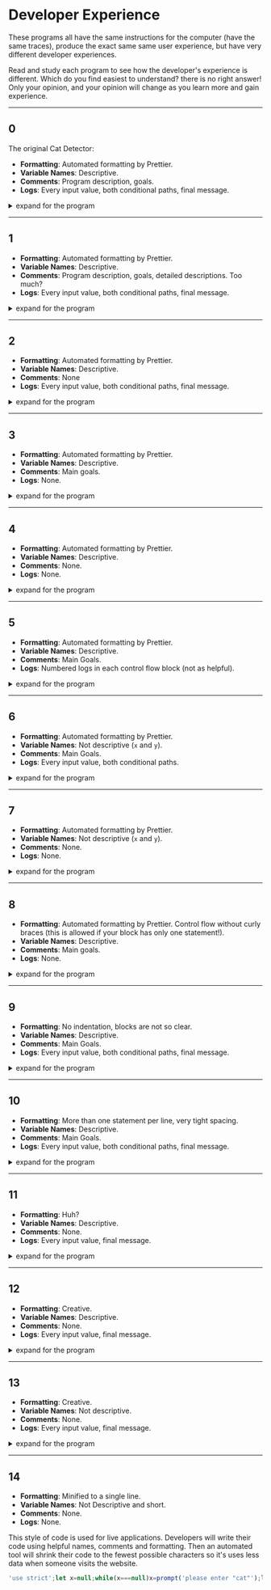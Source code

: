# Developer Experience

These programs all have the same instructions for the computer (have the same
traces), produce the exact same same user experience, but have very different
developer experiences.

Read and study each program to see how the developer's experience is different.
Which do you find easiest to understand? there is no right answer! Only your
opinion, and your opinion will change as you learn more and gain experience.

---

## 0

The original Cat Detector:

- **Formatting**: Automated formatting by Prettier.
- **Variable Names**: Descriptive.
- **Comments**: Program description, goals.
- **Logs**: Every input value, both conditional paths, final message.

<details>
<summary>expand for the program</summary>
<br>

```js
'use strict';

/*
  The Cat Detector

  This programs prompts the user to input a cat.
  Then it checks if they did input a cat.
  Finally it lets the user know their input was a cat.
*/

// --- gather the user's input (canceling not allowed) ---

let input = null;
while (input === null) {
  input = prompt('please enter "cat"');
  console.log('user input:', input);
}

// --- check the input and create a message ---

let message = '';
if (input !== 'cat') {
  message = '"' + input + '" is not a cat';
  console.log('path: if');
} else {
  message = 'thank you for the cat';
  console.log('path: else');
}
console.log('final message:', message);

// --- display the message for the user ---

alert(message);
```

</details>

---

## 1

- **Formatting**: Automated formatting by Prettier.
- **Variable Names**: Descriptive.
- **Comments**: Program description, goals, detailed descriptions. Too much?
- **Logs**: Every input value, both conditional paths, final message.

<details>
<summary>expand for the program</summary>
<br>

```js
'use strict';

/*
  The Cat Detector

  This programs prompts the user to input a cat.
  Then it checks if they did input a cat.
  Finally it lets the user know their input was a cat.
*/

// --- gather the user's input (canceling not allowed) ---

// declare and initialize `input`
//  this variable is used later to create the message
//  if the input is not "cat"
let input = null;
// continue prompting the user until `input` is not null
//  this only happens when the user clicks "ok"
while (input === null) {
  // ask the user for a cat
  //  assign it to the `input` variable
  //  this variable is used in the `while` check
  input = prompt('please enter "cat"');
  // log the new value so the dev can see each input the user provided
  console.log('user input:', input);
}

// --- check the input and create a message ---

// declare a new variable for the message
//  initialize it to a string so it's clear what type it should store
//  this variable will be used to store a message to the user
let message = '';
// check if the input is not exactly "cat"
//  we know `input` will always store a string
//  because prompt only returns strings and null
//  and the loop won't exit if `input` is null
if (input !== 'cat') {
  // read the user's input and concatenate it into a new string
  // assign this new string to the `message` variable
  message = '"' + input + '" is not a cat';
  // log which path the program took
  console.log('path: if');
} else {
  // assign a thank you note to the `message` variable
  message = 'thank you for the cat';
  // log which path the program took
  console.log('path: else');
}
// log the new message value for the developer
console.log('final message:', message);

// --- display the message for the user ---

// alert the final value of `message` to the user
alert(message);
```

</details>

---

## 2

- **Formatting**: Automated formatting by Prettier.
- **Variable Names**: Descriptive.
- **Comments**: None
- **Logs**: Every input value, both conditional paths, final message.

<details>
<summary>expand for the program</summary>
<br>

```js
'use strict';

let input = null;
while (input === null) {
  input = prompt('please enter "cat"');
  console.log('user input:', input);
}

let message = '';
if (input !== 'cat') {
  message = '"' + input + '" is not a cat';
  console.log('path: if');
} else {
  message = 'thank you for the cat';
  console.log('path: else');
}
console.log('final message:', message);

alert(message);
```

</details>

---

## 3

- **Formatting**: Automated formatting by Prettier.
- **Variable Names**: Descriptive.
- **Comments**: Main goals.
- **Logs**: None.

<details>
<summary>expand for the program</summary>
<br>

```js
'use strict';

// --- gather the user's input (canceling not allowed) ---

let input = null;
while (input === null) {
  input = prompt('please enter "cat"');
}

// --- check the input and create a message ---

let message = '';
if (input !== 'cat') {
  message = '"' + input + '" is not a cat';
} else {
  message = 'thank you for the cat';
}

// --- display the message for the user ---

alert(message);
```

</details>

---

## 4

- **Formatting**: Automated formatting by Prettier.
- **Variable Names**: Descriptive.
- **Comments**: None.
- **Logs**: None.

<details>
<summary>expand for the program</summary>
<br>

```js
'use strict';

let input = null;
while (input === null) {
  input = prompt('please enter "cat"');
}

let message = '';
if (input !== 'cat') {
  message = '"' + input + '" is not a cat';
} else {
  message = 'thank you for the cat';
}

alert(message);
```

</details>

---

## 5

- **Formatting**: Automated formatting by Prettier.
- **Variable Names**: Descriptive.
- **Comments**: Main Goals.
- **Logs**: Numbered logs in each control flow block (not as helpful).

<details>
<summary>expand for the program</summary>
<br>

```js
'use strict';

// --- gather the user's input (canceling not allowed) ---

let input = null;
while (input === null) {
  input = prompt('please enter "cat"');
  console.log(1);
}

// --- check the input and create a message ---

let message = '';
if (input !== 'cat') {
  message = '"' + input + '" is not a cat';
  console.log(2);
} else {
  message = 'thank you for the cat';
  console.log(3);
}

// --- display the message for the user ---

alert(message);
```

</details>

---

## 6

- **Formatting**: Automated formatting by Prettier.
- **Variable Names**: Not descriptive (`x` and `y`).
- **Comments**: Main Goals.
- **Logs**: Every input value, both conditional paths.

<details>
<summary>expand for the program</summary>
<br>

```js
'use strict';

// --- gather the user's input (canceling not allowed) ---

let x = null;
while (x === null) {
  x = prompt('please enter "cat"');
  console.log(x);
}

// --- check the input and create a message ---

let y = '';
if (x !== 'cat') {
  y = '"' + x + '" is not a cat';
  console.log('path: if');
} else {
  y = 'thank you for the cat';
  console.log('path: else');
}

// --- display the message for the user ---

alert(y);
```

</details>

---

## 7

- **Formatting**: Automated formatting by Prettier.
- **Variable Names**: Not descriptive (`x` and `y`).
- **Comments**: None.
- **Logs**: None.

<details>
<summary>expand for the program</summary>
<br>

```js
'use strict';

let x = null;
while (x === null) {
  x = prompt('please enter "cat"');
}

let y = '';
if (x !== 'cat') {
  y = '"' + x + '" is not a cat';
} else {
  y = 'thank you for the cat';
}

alert(y);
```

</details>

---

## 8

- **Formatting**: Automated formatting by Prettier. Control flow without curly
  braces (this is allowed if your block has only one statement!).
- **Variable Names**: Descriptive.
- **Comments**: Main goals.
- **Logs**: None.

<details>
<summary>expand for the program</summary>
<br>

```js
'use strict';

// --- gather the user's input (canceling not allowed) ---

let input = null;
while (input === null) input = prompt('please enter "cat"');

// --- check the input and construct a message ---

let message = '';
if (input !== 'cat') message = '"' + input + '" is not a cat';
else message = 'thank you for the cat';

// --- display the message for the user ---

alert(message);
```

</details>

---

## 9

- **Formatting**: No indentation, blocks are not so clear.
- **Variable Names**: Descriptive.
- **Comments**: Main Goals.
- **Logs**: Every input value, both conditional paths, final message.

<details>
<summary>expand for the program</summary>
<br>

<!-- prettier-ignore -->
```js
'use strict'

// --- gather the user's input (canceling not allowed) ---

let input = null;
while (input === null) {
input = prompt('please enter "cat"');
console.log('user input:', input);
}

// --- check the input and create a message ---

let message = '';
if (input !== 'cat') {
message = '"' + input + '" is not a cat';
console.log('path: if');
} else {
message = 'thank you for the cat';
console.log('path: else');
}
console.log('final message:', message);

// --- display the message for the user ---

alert(message);
```

</details>

---

## 10

- **Formatting**: More than one statement per line, very tight spacing.
- **Variable Names**: Descriptive.
- **Comments**: Main Goals.
- **Logs**: Every input value, both conditional paths, final message.

<details>
<summary>expand for the program</summary>
<br>

<!-- prettier-ignore -->
```js
'use strict'

// --- gather the user's input (canceling not allowed) ---

let input=null;while(input===null){
  input=prompt('please enter "cat"');console.log('user input:',input);
}

// --- check the input and create a message ---

let message='';if(input!=='cat'){
  message='"'+input+'" is not a cat';console.log('path: if');
}else{
  message='thank you for the cat';console.log('path: else');
}
console.log('final message:',message);

// --- display the message for the user ---

alert(message);
```

</details>

---

## 11

- **Formatting**: Huh?
- **Variable Names**: Descriptive.
- **Comments**: None.
- **Logs**: Every input value, final message.

<details>
<summary>expand for the program</summary>
<br>

<!-- prettier-ignore -->
```js
'use strict';
                                              let
  input = null;                               while
  (input === null) {
input = prompt('please enter "cat"');
console.log('user input:', input);
  }

                                              let
  message = '';                               if
  (input !== 'cat') {
message = '"' + input + '" is not a cat';
  }                                           else
  {
message = 'thank you for the cat';
  }
  console.log('final message:', message);

  alert(message);
```

</details>

---

## 12

- **Formatting**: Creative.
- **Variable Names**: Descriptive.
- **Comments**: None.
- **Logs**: Every input value, final message.

<details>
<summary>expand for the program</summary>
<br>

<!-- prettier-ignore -->
```js
'use strict';
   let input=
         null;
         while
         (input
        ===null)
   {input=prompt(
 'please enter "cat"'


          );console.log(
            'user input:'
              ,input);}let
                message='';
            if(input!=='cat')
            {message='"'+input+
               '" is not a cat'



; }else{ message=



              'thank you for the cat' ;}

console
.log(
'final message:'
,message);alert(


                    message);
```

</details>

---

## 13

- **Formatting**: Creative.
- **Variable Names**: Not descriptive.
- **Comments**: None.
- **Logs**: Every input value, final message.

<details>
<summary>expand for the program</summary>
<br>

<!-- prettier-ignore -->
```js
'use strict'                                                   ;
              let x=null;           while(x===null)
      {x=prompt     ('please enter "cat"')       ;console.


log  (  'user input:'  ,  x  )  ;  }  let  y  =  ''  ;  if  (  x


      !=='cat')    {y='"'+x+'" is not a cat'     ;}else{y=


                   'thank you for the cat'
;
}
console
.
log(
'final message:'
,
y
)
;
alert(
y
)
;
```

</details>

---

## 14

- **Formatting**: Minified to a single line.
- **Variable Names**: Not Descriptive and short.
- **Comments**: None.
- **Logs**: None.

This style of code is used for live applications. Developers will write their
code using helpful names, comments and formatting. Then an automated tool will
shrink their code to the fewest possible characters so it's uses less data when
someone visits the website.

<!-- prettier-ignore -->
```js
'use strict';let x=null;while(x===null)x=prompt('please enter "cat"');let y='';if(x!=='cat')y='"'+x+'" is not a cat';else y='thank you for the cat';alert(y);
```
